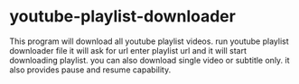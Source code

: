 # youtube-playlist-downloader
This program will download all youtube playlist videos.
run youtube playlist downloader file
it will ask for url
enter playlist url and it will start downloading playlist.
you can also download single video or subtitle only.
it also provides pause and resume capability.
